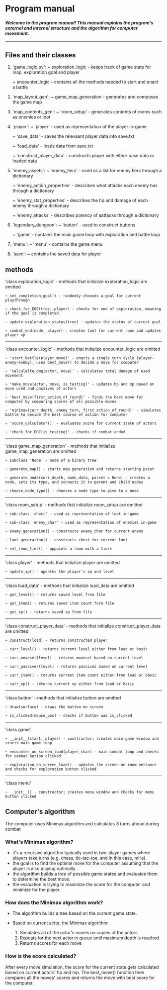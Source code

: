 # Program manual

#### _Welcome to the program manual! This manual explains the program's external and internal structure and the algorithm for computer movement._

---
## Files and their classes

1. 'game_logic.py':
    ~ exploration_logic - keeps track of game state for map, exploration goal and player
    
    ~ encounter_logic - contains all the methods needed to start and enact a battle

2. 'map_layout_gen':
    ~ game_map_generation - generates and composes the game map

3. 'map_contents_gen':
    ~ 'room_setup' - generates contents of rooms such as enemies or loot

4. 'player':
    ~ 'player' - used as representation of the player in-game

    ~ 'save_data' - saves the relevaant player data into save.txt

    ~ 'load_data' - loads data from save.txt

    ~ 'construct_player_data' - constructs player with either base data or loaded data

5. 'enemy_assets':
    ~ 'enemy_tiers' - used as a list for enemy tiers through a dictionary

    ~ 'enemy_action_properties' - describes what attacks each enemy has through a dictionary

    ~ 'enemy_stat_properties' - describes the hp and damage of each enemy through a dictionary

    ~ 'enemy_attacks' - describes potency of aattacks through a dictionary

6. 'legendary_dungeon':
    ~ 'button' - used to construct buttons

    ~ 'game' - contains the main game loop with exploration and battle loop

7. 'menu':
    ~ 'menu' - contains the game menu

8. 'save':
    ~ contains the saved data for player

## methods

'class exploration_logic' - methods that initialize exploration_logic are omitted

    ~ set_completion_goal() - randomly chooses a goal for current playthrough

    ~ check_for_EOE(tree, player) - checks for end of exploration, meaning if the goal is completed

    ~ update_exploration_status(tree) - updates the status of current goal

    ~ combat_end(node, player) - creates loot for current room and updates player xp

---
'class encounter_logic' - methods that initialize encounter_logic are omitted

    ~ 'start_battle(player_move)' - enacts a single turn cycle (player-enemy-enemy); uses best_move() to decide a move for computer

    ~ 'calculalte_dmg(actor, move)' - calculates total damage of used movement

    ~ 'make_move(actor, move, is_testing)' - updates hp and mp based on move used and passives of actors

    ~ 'best_move(first_action_of_round)' - finds the best move for computer by comparing scores of all possible moves

    ~ 'minimax(curr_depth, enemy_turn, first_action_of_round)' - simulates battle to decide the best course of action for computer

    ~ 'score_calculator()' - evaluates score for current state of actors

    ~ 'check_for_EOC(is_testing)' - checks if combat ended

---
'class game_map_generation' - methods that initialize game_map_generation are omitted

    ~ subclass 'Node' - node of a binary tree

    ~ generate_map() - starts map generation and returns starting point

    ~ generate_node(curr_depth, node_data, parent = None) - creates a node, sets its type, and connects it to parent and child nodes

    ~ choose_node_type() - chooses a node type to give to a node

---
'class room_setup' - methods that initialize room_setup are omitted

    ~ sub-class 'chest' - used as representation of loot in-game

    ~ sub-class 'enemy_char' - used as representation of enemies in-game

    ~ enemy_generation() - constructs enemy_char for current enemy

    ~ loot_generation() - constructs chest for current loot

    ~ set_room_tier() - appoints a room with a tiers

---
'class player' - methods that initialize player are omitted

    ~ update_xp() - updates the player's xp and level

---
'class load_data' - methods that initialize load_data are omitted

    ~ get_level() - returns saved level from file

    ~ get_item() - returns saved item count form file

    ~ get_xp() - returns saved xp from file

---
'class construct_player_data' - methods that initialize construct_player_data are omitted

    ~ construct(load) - returns constructed player

    ~ curr_level() - returns current level either from load or basic

    ~ curr_moveset(level) - returns moveset based on current level

    ~ curr_passives(level) - returns passives based on current level

    ~ curr_item() - returns current item count either from load or basic

    ~ curr_xp() - returns current xp either from load or basic

---
'class button' - methods that initialize button are omitted

    ~ draw(surface) - draws the button on screen

    ~ is_clicked(mouse_pos) - checks if button was is_clicked

---
'class game'

    ~ __init__(start, player) - constructor; creates main game window and starts main game loop

    ~ encounter_on_screen_load(player_char) - main combat loop and checks for combat button clicked

    ~ exploration_on_screen_load() - updates the screen on room entrance and checks for exploration button clicked

---
'class menu'

    ~ __init__() - constructor; creates menu window and checks for menu button clicked


## Computer's algorithm

The computer uses Minimax algorithm and calculates 3 turns ahead during combat

### What's Minimax algorithm?

- it's a recursive algorithm typically used in two-player games where players take turns (e.g. chess, tic-tac-toe, and in this case, mills).
- the goal is to find the optimal move for the computer assuming that the player is also playing optimally.
- the algorithm builds a tree of possible game states and evaluates them to determine the best move.
- the evaluation is trying to maximize the score for the computer and minimize for the player. 

### How does the Minimax algorithm work?

- The algorithm builds a tree based on the current game state.

- Based on current actor, the Minimax algorithm:
    1. Simulates all of the actor's moves on copies of the actors
    2. Repeats for the next actor in queue until maximum depth is reached
    3. Returns scores for each move

### How is the score calculated?

After every move simulation, the score for the current state gets calculated based on current actors' hp and mp.
The best_move() function then compares all the moves' scores and returns the move with best score for the computer.